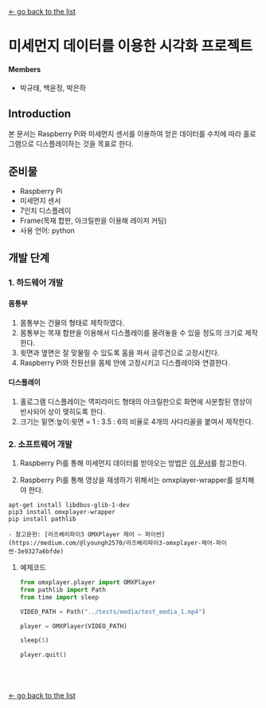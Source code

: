 [← go back to the list](https://HandongHCI.github.io/StudentProjects/ICTprototyping2019S)

# 미세먼지 데이터를 이용한 시각화 프로젝트

#### Members
- 박규태, 백윤정, 박은하

## Introduction
본 문서는 Raspberry Pi와 미세먼지 센서를 이용하여 얻은 데이터를 수치에 따라 홀로그램으로 디스플레이하는 것을 목표로 한다.

## 준비물
- Raspberry Pi
- 미세먼지 센서
- 7인치 디스플레이
- Frame(목재 합판, 아크릴판을 이용해 레이저 커팅)
- 사용 언어: python

## 개발 단계
### 1. 하드웨어 개발
#### 몸통부
1. 몸통부는 건물의 형태로 제작하였다.
1. 몸통부는 목재 합판을 이용해서 디스플레이를 올려놓을 수 있을 정도의 크기로 제작한다.
1. 윗면과 옆면은 잘 맞물릴 수 있도록 홈을 파서 글루건으로 고정시킨다.
1. Raspberry Pi와 전원선을 몸체 안에 고정시키고 디스플레이와 연결한다.

#### 디스플레이
1. 홀로그램 디스플레이는 역피라미드 형태의 아크릴판으로 화면에 사분할된 영상이 반사되어 상이 맺히도록 한다.
1. 크기는 밑면:높이:윗면 = 1 : 3.5 : 6의 비율로 4개의 사다리꼴을 붙여서 제작한다.

### 2. 소프트웨어 개발
1. Raspberry Pi를 통해 미세먼지 데이터를 받아오는 방법은 [이 문서](https://handonghci.github.io/Tutorials/RaspberryPi_DustDevice_Project.html)를 참고한다.

1. Raspberry Pi를 통해 영상을 재생하기 위해서는 omxplayer-wrapper를 설치해야 한다.
```
apt-get install libdbus-glib-1-dev
pip3 install omxplayer-wrapper
pip install pathlib
```
    - 참고문헌: [라즈베리파이3 OMXPlayer 제어 — 파이썬](https://medium.com/@lyoungh2570/라즈베리파이3-omxplayer-제어-파이썬-3e9327a6bfde)
   
1. 예제코드
    ```python
    from omxplayer.player import OMXPlayer
    from pathlib import Path
    from time import sleep

    VIDEO_PATH = Path("../tests/media/test_media_1.mp4")

    player = OMXPlayer(VIDEO_PATH)

    sleep(5)

    player.quit()
    ```

<br><br><br>
[← go back to the list](https://HandongHCI.github.io/StudentProjects/ICTprototyping2019S)